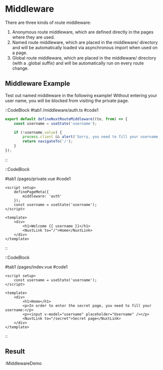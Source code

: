 # Middleware

There are three kinds of route middleware:

1. Anonymous route middleware, which are defined directly in the pages where they are used.
2. Named route middleware, which are placed in the middleware/ directory and will be automatically loaded via asynchronous import when used on a page.
3. Global route middleware, which are placed in the middleware/ directory (with a .global suffix) and will be automatically run on every route change.

## Middleware Example

Test out named middleware in the following example! Without entering your user name, you will be blocked from visiting the private page.

::CodeBlock
#tab1
/middleware/auth.ts
#code1

```ts
export default defineNuxtRouteMiddleware((to, from) => {
	const username = useState('username');

	if (!username.value) {
		process.client && alert('Sorry, you need to fill your username');
		return navigateTo('/');
	}
});
```

::

::CodeBlock

#tab1
/pages/private.vue
#code1

```vue
<script setup>
	definePageMeta({
		middleware: 'auth'
	});
	const username = useState('username');
</script>

<template>
	<div>
		<h1>Welcome {{ username }}</h1>
		<NuxtLink to="/">Home</NuxtLink>
	</div>
</template>
```

::

::CodeBlock

#tab1
/pages/indev.vue
#code1

```vue
<script setup>
	const username = useState('username');
</script>

<template>
	<div>
		<h1>Home</h1>
		<p>In order to enter the secret page, you need to fill your username:</p>
		<p><input v-model="username" placeholder="Username" /></p>
		<NuxtLink to="/secret">Secret page</NuxtLink>
	</div>
</template>
```

::

## Result

:MiddlewareDemo
